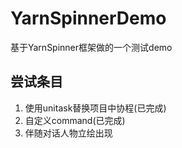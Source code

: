 # YarnSpinnerDemo
基于YarnSpinner框架做的一个测试demo

## 尝试条目
1. 使用unitask替换项目中协程(已完成)
2. 自定义command(已完成)
3. 伴随对话人物立绘出现
